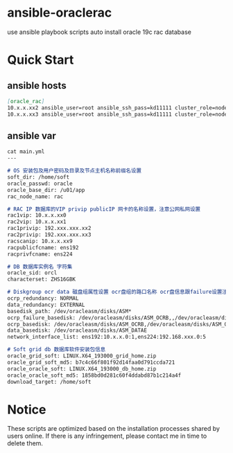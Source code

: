 # ansible-oraclerac
use ansible playbook scripts auto install oracle 19c rac database

# Quick Start
## ansible hosts
```markdown
[oracle_rac]
10.x.x.xx2 ansible_user=root ansible_ssh_pass=kd11111 cluster_role=node1
10.x.x.xx3 ansible_user=root ansible_ssh_pass=kd11111 cluster_role=node2
```

## ansible var
```markdown
cat main.yml
---

# OS 安装包及用户密码及目录及节点主机名称前缀名设置
soft_dir: /home/soft
oracle_passwd: oracle
oracle_base_dir: /u01/app
rac_node_name: rac

# RAC IP 数据库的VIP privip publicIP 网卡的名称设置，注意公网私网设置
rac1vip: 10.x.x.xx0
rac2vip: 10.x.x.xx1
rac1privip: 192.xxx.xxx.xx2
rac2privip: 192.xxx.xxx.xx3
racscanip: 10.x.x.xx9
racpublicfcname: ens192
racprivfcname: ens224

# DB 数据库实例名 字符集 
oracle_sid: orcl
characterset: ZHS16GBK

# Diskgroup ocr data 磁盘组属性设置 ocr盘组的路口名称 ocr盘信息跟failure设置注意中间多了逗号 data数据盘设置（多个用逗号隔开）网卡列表信息设置（注意公网私网IP信息对应,注意最后位是0）
ocrp_redundancy: NORMAL
data_redundancy: EXTERNAL
basedisk_path: /dev/oracleasm/disks/ASM*
ocrp_failure_basedisk: /dev/oracleasm/disks/ASM_OCRB,,/dev/oracleasm/disks/ASM_OCRC,,/dev/oracleasm/disks/ASM_OCRD
ocrp_basedisk: /dev/oracleasm/disks/ASM_OCRB,/dev/oracleasm/disks/ASM_OCRC,/dev/oracleasm/disks/ASM_OCRD
data_basedisk: /dev/oracleasm/disks/ASM_DATAE
network_interface_list: ens192:10.x.x.0:1,ens224:192.168.xxx.0:5

# Soft grid db 数据库软件安装包信息
oracle_grid_soft: LINUX.X64_193000_grid_home.zip
oracle_grid_soft_md5: b7c4c66f801f92d14faa0d791ccda721
oracle_oracle_soft: LINUX.X64_193000_db_home.zip
oracle_oracle_soft_md5: 1858bd0d281c60f4ddabd87b1c214a4f
download_target: /home/soft

```

# Notice
These scripts are optimized based on the installation processes shared by users online. If there is any infringement, please contact me in time to delete them.
